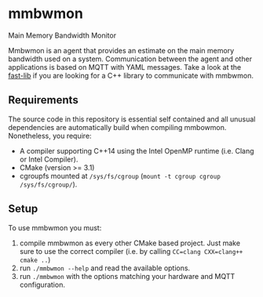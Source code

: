 # mmbwmon
Main Memory Bandwidth Monitor

Mmbwmon is an agent that provides an estimate on the main memory bandwidth used
on a system. Communication between the agent and other applications is based on
MQTT with YAML messages. Take a look at the
[fast-lib](https://github.com/fast-project/fast-lib) if you are looking for a
C++ library to communicate with mmbwmon.

## Requirements
The source code in this repository is essential self contained and all unusual
dependencies are automatically build when compiling mmbowmon. Nonetheless, you
require:

* A compiler supporting C++14 using the Intel OpenMP runtime (i.e. Clang or Intel Compiler).
* CMake (version >= 3.1)
* cgroupfs mounted at `/sys/fs/cgroup` (`mount -t cgroup cgroup /sys/fs/cgroup/`).


## Setup
To use mmbwmon you must:

1. compile mmbwmon as every other CMake based project. Just make sure to use the
   correct compiler (i.e. by calling `CC=clang CXX=clang++ cmake ..`)
2. run `./mmbwmon --help` and read the available options.
3. run `./mmbwmon` with the options matching your hardware and MQTT configuration.
